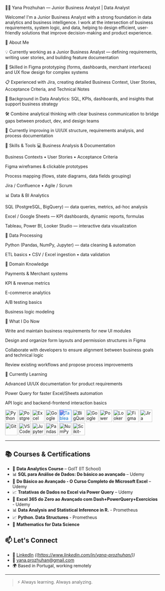 👩‍💼 Yana Prozhuhan — Junior Business Analyst | Data Analyst

Welcome! I'm a Junior Business Analyst with a strong foundation in data analytics and business intelligence.
I work at the intersection of business requirements, system logic, and data, helping to design efficient, user-friendly solutions that improve decision-making and product experience.

💼 About Me

💡 Currently working as a Junior Business Analyst — defining requirements, writing user stories, and building feature documentation

🧭 Skilled in Figma prototyping (forms, dashboards, merchant interfaces) and UX flow design for complex systems

📋 Experienced with Jira, creating detailed Business Context, User Stories, Acceptance Criteria, and Technical Notes

🧠 Background in Data Analytics: SQL, KPIs, dashboards, and insights that support business strategy

🛠 Combine analytical thinking with clear business communication to bridge gaps between product, dev, and design teams

🌱 Currently improving in UI/UX structure, requirements analysis, and process documentation

🧩 Skills & Tools
💻 Business Analysis & Documentation

Business Contexts • User Stories • Acceptance Criteria

Figma wireframes & clickable prototypes

Process mapping (flows, state diagrams, data fields grouping)

Jira / Confluence • Agile / Scrum

📊 Data & BI Analytics

SQL (PostgreSQL, BigQuery) — data queries, metrics, ad-hoc analysis

Excel / Google Sheets — KPI dashboards, dynamic reports, formulas

Tableau, Power BI, Looker Studio — interactive data visualization

🐍 Data Processing

Python (Pandas, NumPy, Jupyter) — data cleaning & automation

ETL basics • CSV / Excel ingestion • data validation

🧠 Domain Knowledge

Payments & Merchant systems

KPI & revenue metrics

E-commerce analytics

A/B testing basics

Business logic modeling

🎯 What I Do Now

Write and maintain business requirements for new UI modules

Design and organize form layouts and permission structures in Figma

Collaborate with developers to ensure alignment between business goals and technical logic

Review existing workflows and propose process improvements

🌱 Currently Learning

Advanced UI/UX documentation for product requirements

Power Query for faster Excel/Sheets automation

API logic and backend-frontend interaction basics
  

<p align="left">
  <!-- Python -->
  <img src="https://cdn.jsdelivr.net/gh/devicons/devicon/icons/python/python-original.svg" title="Python" width="40" height="40"/>

  <!-- PostgreSQL -->
  <img src="https://cdn.jsdelivr.net/gh/devicons/devicon/icons/postgresql/postgresql-original.svg" title="PostgreSQL" width="40" height="40"/>

  <!-- Excel -->
  <img src="https://cdn.jsdelivr.net/gh/devicons/devicon/icons/microsoftsqlserver/microsoftsqlserver-plain.svg" title="Excel" width="40" height="40"/>

  <!-- Google Sheets -->
<img src="https://www.gstatic.com/images/branding/product/1x/sheets_2020q4_48dp.png" title="Google Sheets" width="40" height="40"/>

 <!-- Tableau -->
<img src="https://cdn.jsdelivr.net/npm/simple-icons@v11/icons/tableau.svg" title="Tableau" width="40" height="40" style="filter: invert(14%) sepia(94%) saturate(3554%) hue-rotate(196deg) brightness(91%) contrast(97%);" />

  <!-- Google BigQuery -->
  <img src="https://www.vectorlogo.zone/logos/google_bigquery/google_bigquery-icon.svg" title="BigQuery" width="40" height="40"/>

  <!-- Google Analytics 4 -->
  <img src="https://www.gstatic.com/analytics-suite/header/suite/v2/ic_analytics.svg" title="Google Analytics 4" width="40" height="40"/>

  <!-- Power BI -->
<img src="https://raw.githubusercontent.com/microsoft/PowerBI-Icons/main/SVG/Power-BI.svg" title="Power BI" width="40" height="40"/>

  <!-- Looker Studio -->
<img src="https://lookerstudio.google.com/favicon.ico" title="Looker Studio" width="40" height="40"/>

<!-- Figma -->
  <img src="https://cdn.jsdelivr.net/gh/devicons/devicon/icons/figma/figma-original.svg" title="Figma" width="40" height="40"/>

  <!-- Jira -->
  <img src="https://cdn.jsdelivr.net/gh/devicons/devicon/icons/jira/jira-original.svg" title="Jira" width="40" height="40"/>

  <!-- Git -->
  <img src="https://cdn.jsdelivr.net/gh/devicons/devicon/icons/git/git-original.svg" title="Git" width="40" height="40"/>

  <!-- VS Code -->
  <img src="https://cdn.jsdelivr.net/gh/devicons/devicon/icons/vscode/vscode-original.svg" title="VS Code" width="40" height="40"/>

  <!-- Jupyter -->
  <img src="https://cdn.jsdelivr.net/gh/devicons/devicon/icons/jupyter/jupyter-original.svg" title="Jupyter" width="40" height="40"/>

  <!-- Pandas -->
  <img src="https://cdn.jsdelivr.net/gh/devicons/devicon/icons/pandas/pandas-original.svg" title="Pandas" width="40" height="40"/>

   <!-- NumPy -->
  <img src="https://cdn.jsdelivr.net/gh/devicons/devicon/icons/numpy/numpy-original.svg" title="NumPy" width="40" height="40"/>

  <!-- Scikit-learn -->
  <img src="https://cdn.jsdelivr.net/gh/devicons/devicon/icons/scikitlearn/scikitlearn-original.svg" title="Scikit-learn" width="40" height="40"/>


---
## 📚 Courses & Certifications

- 🧠 **Data Analytics Course** – GoIT (IT School)
- 📊 **SQL para Análise de Dados: Do básico ao avançado** – Udemy
- 🧮 **Do Básico ao Avançado - O Curso Completo de Microsoft Excel** – Udemy
- 📈 **Tratativas de Dados no Excel via Power Query** – Udemy
- 📌 **Excel 365 do Zero ao Avançado com Dash+PowerQuery+Exercícios** - Udemy
- 📊 **Data Analysis and Statistical Inference in R.** - Prometheus
- 📈 **Python. Data Structures** - Prometheus
- 🧠 **Mathematics for Data Science**

## 📫 Let's Connect

- 💼 [LinkedIn](#) *((https://www.linkedin.com/in/yana-prozhuhan/))*
- 📧 yana.prozhuhan@gmail.com  
- 🌍 Based in Portugal, working remotely

---

> ⚡ Always learning. Always analyzing.
